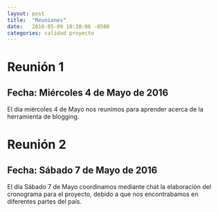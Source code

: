 ```yaml
---
layout: post
title:  "Reuniones"
date:   2016-05-09 10:38:06 -0500
categories: calidad proyecto
---
```


# Reunión 1
## Fecha: Miércoles 4 de Mayo de 2016

El dia miércoles 4 de Mayo nos reunimos para aprender acerca de la herramienta de blogging.

# Reunión 2
## Fecha: Sábado 7 de Mayo de 2016

El día Sábado 7 de Mayo coordinamos mediante chat la elaboración del cronograma para el proyecto, debido a que nos encontrabamos
en diferentes partes del país. 
